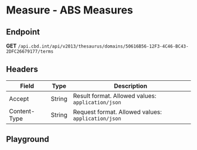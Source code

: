 <script setup>
import "../../../style.css"
import SwaggerUI from "../../../swagger/view/SwaggerUI.vue"
import swaggerJson from "../../../swagger/json/thesaurus.measure.abs-measures.json";
</script>

# Measure - ABS Measures

## Endpoint

**GET** `/api.cbd.int/api/v2013/thesaurus/domains/50616B56-12F3-4C46-BC43-2DFC26679177/terms`

## Headers

| Field            | Type   | Description                    |
| ---------------- | ------ | ------------------------------ |
| Accept           | String | Result format. Allowed values: `application/json`  |
| Content-Type     | String | Request format. Allowed values: `application/json` |


## Playground

<SwaggerUI :swaggerJson="swaggerJson" />